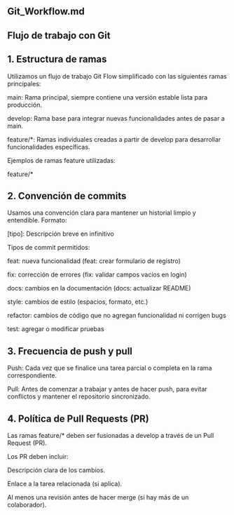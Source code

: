 ## Git_Workflow.md 

## Flujo de trabajo con Git
## 1. Estructura de ramas
Utilizamos un flujo de trabajo Git Flow simplificado con las siguientes ramas principales:

main: Rama principal, siempre contiene una versión estable lista para producción.

develop: Rama base para integrar nuevas funcionalidades antes de pasar a main.

feature/*: Ramas individuales creadas a partir de develop para desarrollar funcionalidades específicas.

Ejemplos de ramas feature utilizadas:

feature/*

## 2.  Convención de commits
Usamos una convención clara para mantener un historial limpio y entendible. Formato:

[tipo]: Descripción breve en infinitivo
 
Tipos de commit permitidos:

feat: nueva funcionalidad (feat: crear formulario de registro)

fix: corrección de errores (fix: validar campos vacíos en login)

docs: cambios en la documentación (docs: actualizar README)

style: cambios de estilo (espacios, formato, etc.)

refactor: cambios de código que no agregan funcionalidad ni corrigen bugs

test: agregar o modificar pruebas

## 3. Frecuencia de push y pull
Push: Cada vez que se finalice una tarea parcial o completa en la rama correspondiente.

Pull: Antes de comenzar a trabajar y antes de hacer push, para evitar conflictos y mantener el repositorio sincronizado.

## 4.  Política de Pull Requests (PR)
Las ramas feature/* deben ser fusionadas a develop a través de un Pull Request (PR).

Los PR deben incluir:

Descripción clara de los cambios.

Enlace a la tarea relacionada (si aplica).

Al menos una revisión antes de hacer merge (si hay más de un colaborador).
